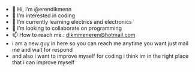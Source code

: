 - 👋 Hi, I’m @erendikmenn
- 👀 I’m interested in coding
- 🌱 I’m currently learning electrics and electronics
- 💞️ I’m looking to collaborate on programming
- 📫 How to reach me : dikmmeneren@hotmail.com
- i am a new guy in here so you can reach me anytime you want just mail me and wait for respond
- and also i want to improve myself for coding i think im in the right place that i can improve myself

<!---
erendikmenn/erendikmenn is a ✨ special ✨ repository because its `README.md` (this file) appears on your GitHub profile.
You can click the Preview link to take a look at your changes.
--->
